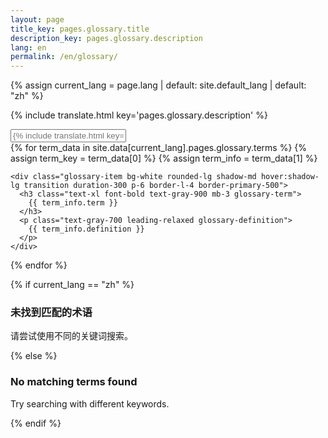 ```yaml
---
layout: page
title_key: pages.glossary.title
description_key: pages.glossary.description
lang: en
permalink: /en/glossary/
---
```


{% assign current_lang = page.lang | default: site.default_lang | default: "zh" %}

<div class="mb-8">
  <p class="text-lg text-gray-600">
    {% include translate.html key='pages.glossary.description' %}
  </p>
</div>

<!-- Search Box -->
<div class="mb-8">
  <div class="relative max-w-md">
    <input type="text" id="glossary-search" 
           placeholder="{% include translate.html key='pages.glossary.search_placeholder' %}"
           class="w-full px-4 py-3 pl-10 pr-4 text-gray-700 bg-white border border-gray-300 rounded-lg focus:outline-none focus:border-primary-500 focus:ring-2 focus:ring-primary-200">
    <div class="absolute inset-y-0 left-0 flex items-center pl-3">
      <i class="fas fa-search text-gray-400"></i>
    </div>
  </div>
</div>

<!-- Glossary Terms -->
<div class="space-y-4" id="glossary-terms">
  {% for term_data in site.data[current_lang].pages.glossary.terms %}
    {% assign term_key = term_data[0] %}
    {% assign term_info = term_data[1] %}
    
    <div class="glossary-item bg-white rounded-lg shadow-md hover:shadow-lg transition duration-300 p-6 border-l-4 border-primary-500">
      <h3 class="text-xl font-bold text-gray-900 mb-3 glossary-term">
        {{ term_info.term }}
      </h3>
      <p class="text-gray-700 leading-relaxed glossary-definition">
        {{ term_info.definition }}
      </p>
    </div>
  {% endfor %}
</div>

<!-- No Results Message -->
<div id="no-results" class="hidden text-center py-12">
  <i class="fas fa-search text-6xl text-gray-300 mb-4"></i>
  {% if current_lang == "zh" %}
    <h3 class="text-xl font-semibold text-gray-600 mb-2">未找到匹配的术语</h3>
    <p class="text-gray-500">请尝试使用不同的关键词搜索。</p>
  {% else %}
    <h3 class="text-xl font-semibold text-gray-600 mb-2">No matching terms found</h3>
    <p class="text-gray-500">Try searching with different keywords.</p>
  {% endif %}
</div>

<!-- JavaScript for Search Functionality -->
<script>
document.addEventListener('DOMContentLoaded', function() {
  const searchInput = document.getElementById('glossary-search');
  const glossaryItems = document.querySelectorAll('.glossary-item');
  const noResults = document.getElementById('no-results');

  searchInput.addEventListener('input', function() {
    const searchTerm = this.value.toLowerCase().trim();
    let visibleCount = 0;

    glossaryItems.forEach(function(item) {
      const term = item.querySelector('.glossary-term').textContent.toLowerCase();
      const definition = item.querySelector('.glossary-definition').textContent.toLowerCase();
      
      if (searchTerm === '' || term.includes(searchTerm) || definition.includes(searchTerm)) {
        item.style.display = 'block';
        visibleCount++;
      } else {
        item.style.display = 'none';
      }
    });

    // Show/hide no results message
    if (visibleCount === 0 && searchTerm !== '') {
      noResults.classList.remove('hidden');
    } else {
      noResults.classList.add('hidden');
    }
  });

  // Clear search on escape key
  searchInput.addEventListener('keydown', function(e) {
    if (e.key === 'Escape') {
      this.value = '';
      this.dispatchEvent(new Event('input'));
    }
  });
});
</script>

<!-- Additional Styling -->
<style>
.glossary-item {
  scroll-margin-top: 100px;
}

.glossary-term {
  color: #1f2937;
}

.glossary-definition {
  line-height: 1.7;
}

#glossary-search:focus {
  box-shadow: 0 0 0 3px rgba(59, 130, 246, 0.1);
}

.glossary-item:hover {
  transform: translateY(-2px);
}

@media (max-width: 768px) {
  .glossary-item {
    padding: 1rem;
  }
}
</style>
